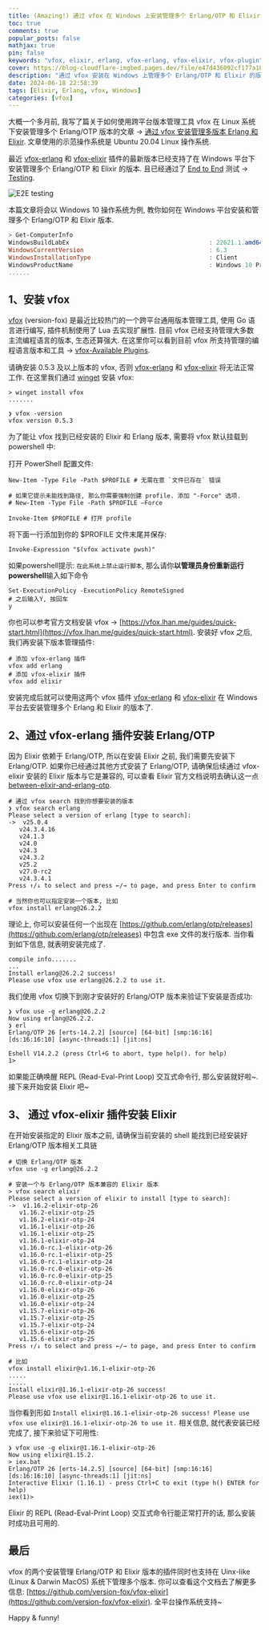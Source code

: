 ```yaml
---
title: (Amazing!) 通过 vfox 在 Windows 上安装管理多个 Erlang/OTP 和 Elixir 的版本
toc: true
comments: true
popular_posts: false
mathjax: true
pin: false
keywords: "vfox, elixir, erlang, vfox-erlang, vfox-elixir, vfox-plugin"
cover: https://blog-cloudflare-imgbed.pages.dev/file/e47d436092cf177a103bc.png
description: "通过 vfox 安装在 Windows 上管理多个 Erlang/OTP 和 Elixir 的版本"
date: 2024-06-18 22:58:39
tags: [Elixir, Erlang, vfox, Windows]
categories: [vfox]
---
```


大概一个多月前, 我写了篇关于如何使用跨平台版本管理工具 vfox 在 Linux 系统下安装管理多个 Erlang/OTP 版本的文章 -> [通过 vfox 安装管理多版本 Erlang 和 Elixir](https://shan333.cn/2024/04/27/install-erlang-and-elixir-via-vfox/). 文章使用的示范操作系统是 Ubuntu 20.04 Linux 操作系统. 

最近 [vfox-erlang](https://github.com/version-fox/vfox-erlang) 和 [vfox-elixir](https://github.com/version-fox/vfox-elixir) 插件的最新版本已经支持了在 Windows 平台下安装管理多个 Erlang/OTP 和 Elixir 的版本. 且已经通过了 [End to End](https://en.wikipedia.org/wiki/System_testing) 测试 -> [Testing](https://github.com/version-fox/vfox-elixir/actions/runs/9566734284).

![E2E testing](https://blog-cloudflare-imgbed.pages.dev/file/bb7f655d91fc39e97c57c.png)

本篇文章将会以 Windows 10 操作系统为例, 教你如何在 Windows 平台安装和管理多个 Erlang/OTP 和 Elixir 版本. 

```powershell
> Get-ComputerInfo
WindowsBuildLabEx                                       : 22621.1.amd64fre.ni_release.220506-1250
WindowsCurrentVersion                                   : 6.3
WindowsInstallationType                                 : Client
WindowsProductName                                      : Windows 10 Pro
......
```

## 1、安装 vfox

[vfox](https://vfox.lhan.me/) (version-fox) 是最近比较热门的一个跨平台通用版本管理工具, 使用 Go 语言进行编写, 插件机制使用了 Lua 去实现扩展性. 目前 vfox 已经支持管理大多数主流编程语言的版本, 生态还算强大. 在这里你可以看到目前 vfox 所支持管理的编程语言版本和工具 -> [vfox-Available Plugins](https://vfox.lhan.me/plugins/available.html). 

请确安装 0.5.3 及以上版本的 vfox, 否则 [vfox-erlang](https://github.com/version-fox/vfox-erlang) 和 [vfox-elixir](https://github.com/version-fox/vfox-elixir) 将无法正常工作. 在这里我们通过 [winget](https://github.com/microsoft/winget-cli) 安装 vfox:

```shell
> winget install vfox
.......

❯ vfox -version
vfox version 0.5.3
```

为了能让 vfox 找到已经安装的 Elixir 和 Erlang 版本, 需要将 vfox 默认挂载到 powershell 中: 

打开 PowerShell 配置文件:

```shell
New-Item -Type File -Path $PROFILE # 无需在意 `文件已存在` 错误

# 如果它提示未能找到路径, 那么你需要强制创建 profile. 添加 "-Force" 选项. 
# New-Item -Type File -Path $PROFILE –Force

Invoke-Item $PROFILE # 打开 profile
```

将下面一行添加到你的 $PROFILE 文件末尾并保存:

```shell
Invoke-Expression "$(vfox activate pwsh)"
```

如果powershell提示: `在此系统上禁止运行脚本`, 那么请你**以管理员身份重新运行powershell**输入如下命令

```shell
Set-ExecutionPolicy -ExecutionPolicy RemoteSigned
# 之后输入Y, 按回车
y
```

你也可以参考官方文档安装 vfox -> [https://vfox.lhan.me/guides/quick-start.html](https://vfox.lhan.me/guides/quick-start.html). 安装好 vfox 之后, 我们再安装下版本管理插件: 

```shell
# 添加 vfox-erlang 插件
vfox add erlang
# 添加 vfox-elixir 插件
vfox add elixir
```

安装完成后就可以使用这两个 vfox 插件 [vfox-erlang](https://github.com/version-fox/vfox-erlang) 和 [vfox-elixir](https://github.com/version-fox/vfox-elixir) 在 Windows 平台去安装管理多个 Erlang 和 Elixir 的版本了. 

## 2、通过 vfox-erlang 插件安装 Erlang/OTP

因为 Elixir 依赖于 Erlang/OTP, 所以在安装 Elixir 之前, 我们需要先安装下 Erlang/OTP. 如果你已经通过其他方式安装了 Erlang/OTP, 请确保后续通过 vfox-elixir 安装的 Elixir 版本与它是兼容的, 可以查看 Elixir 官方文档说明去确认这一点 [between-elixir-and-erlang-otp](https://hexdocs.pm/elixir/1.16.2/compatibility-and-deprecations.html#between-elixir-and-erlang-otp). 

```shell
# 通过 vfox search 找到你想要安装的版本
❯ vfox search erlang
Please select a version of erlang [type to search]: 
->  v25.0.4
   v24.3.4.16
   v24.1.3
   v24.0
   v24.3
   v24.3.2
   v25.2
   v27.0-rc2
   v24.3.4.1
Press ↑/↓ to select and press ←/→ to page, and press Enter to confirm

# 当然你也可以指定安装一个版本, 比如
vfox install erlang@26.2.2
```

理论上, 你可以安装任何一个出现在 [https://github.com/erlang/otp/releases](https://github.com/erlang/otp/releases) 中包含 exe 文件的发行版本. 当你看到如下信息, 就表明安装完成了. 

```shell
compile info.......
...
Install erlang@26.2.2 success! 
Please use vfox use erlang@26.2.2 to use it.
```

我们使用 vfox 切换下到刚才安装好的 Erlang/OTP 版本来验证下安装是否成功:

```shell
❯ vfox use -g erlang@26.2.2
Now using erlang@26.2.2.
❯ erl
Erlang/OTP 26 [erts-14.2.2] [source] [64-bit] [smp:16:16] [ds:16:16:10] [async-threads:1] [jit:ns]

Eshell V14.2.2 (press Ctrl+G to abort, type help(). for help)
1> 
```

如果能正确唤醒 REPL (Read-Eval-Print Loop) 交互式命令行, 那么安装就好啦~. 接下来开始安装 Elixir 吧~

## 3、 通过 vfox-elixir 插件安装 Elixir

在开始安装指定的 Elixir 版本之前, 请确保当前安装的 shell 能找到已经安装好 Erlang/OTP 版本相关工具链

```shell
# 切换 Erlang/OTP 版本
vfox use -g erlang@26.2.2

# 安装一个与 Erlang/OTP 版本兼容的 Elixir 版本
> vfox search elixir
Please select a version of elixir to install [type to search]:
->  v1.16.2-elixir-otp-26
   v1.16.2-elixir-otp-25
   v1.16.2-elixir-otp-24
   v1.16.1-elixir-otp-26
   v1.16.1-elixir-otp-25
   v1.16.1-elixir-otp-24
   v1.16.0-rc.1-elixir-otp-26
   v1.16.0-rc.1-elixir-otp-25
   v1.16.0-rc.1-elixir-otp-24
   v1.16.0-rc.0-elixir-otp-26
   v1.16.0-rc.0-elixir-otp-25
   v1.16.0-rc.0-elixir-otp-24
   v1.16.0-elixir-otp-26
   v1.16.0-elixir-otp-25
   v1.16.0-elixir-otp-24
   v1.15.7-elixir-otp-26
   v1.15.7-elixir-otp-25
   v1.15.7-elixir-otp-24
   v1.15.6-elixir-otp-26
   v1.15.6-elixir-otp-25
Press ↑/↓ to select and press ←/→ to page, and press Enter to confirm

# 比如
vfox install elixir@v1.16.1-elixir-otp-26
.....
.....
Install elixir@1.16.1-elixir-otp-26 success!
Please use vfox use elixir@1.16.1-elixir-otp-26 to use it.
```

当你看到形如 `Install elixir@1.16.1-elixir-otp-26 success! Please use vfox use elixir@1.16.1-elixir-otp-26 to use it.` 相关信息, 就代表安装已经完成了, 接下来验证下可用性: 

```shell
❯ vfox use -g elixir@1.16.1-elixir-otp-26
Now using elixir@1.15.2.
> iex.bat
Erlang/OTP 26 [erts-14.2.5] [source] [64-bit] [smp:16:16] [ds:16:16:10] [async-threads:1] [jit:ns]                                                                                                                                              Interactive Elixir (1.16.1) - press Ctrl+C to exit (type h() ENTER for help)
iex(1)>
```

Elixir 的 REPL (Read-Eval-Print Loop) 交互式命令行能正常打开的话, 那么安装时成功且可用的. 

## 最后

vfox 的两个安装管理 Erlang/OTP 和 Elixir 版本的插件同时也支持在 Uinx-like (Linux & Darwin MacOS) 系统下管理多个版本. 你可以查看这个文档去了解更多信息: [https://github.com/version-fox/vfox-elixir](https://github.com/version-fox/vfox-elixir). 全平台操作系统支持~

Happy & funny!
